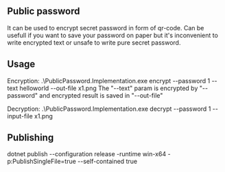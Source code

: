 ﻿## Public password
It can be used to encrypt secret password in form of qr-code. Can be usefull if you want to save your password on paper but it's inconvenient to write encrypted text or unsafe to 
write pure secret password.

## Usage
Encryption:
.\PublicPassword.Implementation.exe encrypt --password 1 --text helloworld --out-file x1.png
The "--text" param is encrypted by "--password" and encrypted result is saved in "--out-file"

Decryption:
.\PublicPassword.Implementation.exe decrypt --password 1 --input-file x1.png

## Publishing
dotnet publish --configuration release -runtime win-x64 -p:PublishSingleFile=true --self-contained true
